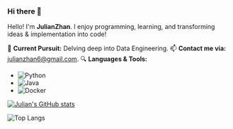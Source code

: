 ### Hi there 👋

<!--
**JulianZhan/JulianZhan** is a ✨ _special_ ✨ repository because its `README.md` (this file) appears on your GitHub profile.
-->

Hello! I'm **JulianZhan**.
I enjoy programming, learning, and transforming ideas & implementation into code!

🌱 **Current Pursuit:** Delving deep into Data Engineering.
📫 **Contact me via:** [julianzhan6@gmail.com](mailto:julianzhan6@gmail.com).
🔍 **Languages & Tools:**
- ![Python](https://img.shields.io/badge/Python-3776AB?style=for-the-badge&logo=python&logoColor=white)
- ![Java](https://img.shields.io/badge/Java-ED8B00?style=for-the-badge&logo=openjdk&logoColor=white)
- ![Docker](https://img.shields.io/badge/docker-%230db7ed.svg?style=for-the-badge&logo=docker&logoColor=white)

[![Julian's GitHub stats](https://github-readme-stats.vercel.app/api?username=JulianZhan&show_icons=true&theme=calm_pink&count_private=true&rank_icon=github)](https://github.com/anuraghazra/github-readme-stats)

![Top Langs](https://github-readme-stats.vercel.app/api/top-langs/?username=JulianZhan&layout=compact&hide=jupyter%20notebook)

<!-- ref: https://dev.to/envoy_/150-badges-for-github-pnk  --> 
<!-- ref: https://dev.to/envoy_/150-badges-for-github-pnk](https://shields.io/  -->
<!-- ref: https://blog.csdn.net/qq_44231797/article/details/129251980  -->
<!-- ref: https://github.com/anuraghazra/github-readme-stats/blob/master/themes/README.md  -->
